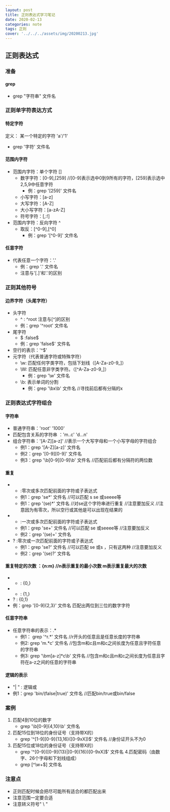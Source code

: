 ```yaml
---
layout: post
title: 正则表达式学习笔记
date: 2020-02-13
categories: note
tags: 正则
cover: '../../../assets/img/20200213.jpg'
---
```


## 正则表达式
### 准备
#### grep
+ grep "字符串" 文件名
### 正则单字符表达方式
#### 特定字符
定义： 某一个特定的字符 'a'/'1'
+ grep '字符'  文件名
#### 范围内字符
+ 范围内字符：单个字符  []
  + 数字字符：[0-9],[259] //[0-9]表示选中0到9所有的字符，[259]表示选中2,5,9中任意字符
    + 例：grep '[259]'  文件名
  + 小写字符：[a-z]
  + 大写字符：[A-Z]
  + 大小写字符：[a-zA-Z]
  + 符号字符：[,:!]
+ 范围内字符：反向字符  ^
  + 取反：[^0-9],[^0]
    + 例：grep '[^0-9]' 文件名
#### 任意字符
+ 代表任意一个字符：'.'
  + 例：grep '.'  文件名
  + 注意与'[.]'和'\.'的区别

### 正则其他符号
#### 边界字符（头尾字符）
+ 头字符
  + ^ : ^root  注意与[^]的区别
  + 例：grep '^root'  文件名
+ 尾字符
  + $ :false$
  + 例：grep 'false$' 文件名
+ 空行的表示：'^$'
+ 元字符（代表普通字符或特殊字符）
  + \w:  匹配任何字类字符，包括下划线（[A-Za-z0-9_]）
  + \W:  匹配任意非字类字符。（[^A-Za-z0-9_]）
    + 例：grep '\w'  文件名
  + \b:   表示单词的分割
    + 例：grep '\bx\b'  文件名  //寻找前后都有分隔的x

### 正则表达式字符组合
#### 字符串
+ 普通字符串：'root'   '1000'
+ 匹配包含关系的字符串 ：'m..c'  'd...n'  
+ 组合字符串：'[A-Z][a-z]' //表示一个大写字母和一个小写字母的字符组合
  + 例1：grep '[A-Z][a-z]'  文件名
  + 例2：grep '[0-9][0-9]'  文件名
  + 例3：grep '\b[0-9][0-9]\b'  文件名  //匹配前后都有分隔符的两位数
#### 重复
+ *  :零次或多次匹配前面的字符或子表达式
  + 例1：grep 'se*' 文件名 //可以匹配 s se 或seeee等
  + 例1：grep '\(se\)*' 文件名 //对se这个字符串进行重复 //注意要加反义 //注意因为有零次，所以空行或其他是可以出现在结果的
+ +  :一次或多次匹配前面的字符或子表达式
  + 例1：grep 'se\+' 文件名 //可以匹配 se 或seeee等 //注意要加反义
  + 例2：grep '\(se\)\+' 文件名
+ ?  :零次或一次匹配前面的字符或子表达式
  + 例1：grep 'se\?' 文件名 //可以匹配 se 或s ，只有这两种 //注意要加反义
  + 例2：grep '\(se\)\?' 文件名
#### 重复特定的次数 ：{n:m} //n表示重复的最小次数 m表示重复最大的次数
+ *  :  {0,}
+ +  :  {1,}
+ ?  :  {0,1}
+ 例：grep '[0-9]\{2,3\}' 文件名  匹配出两位到三位的数字字符
#### 任意字符串
+ 任意字符串的表示：.*
  + 例1： grep '^r.*' 文件名   //r开头的任意且是任意长度的字符串
  + 例2:    grep 'm.*c' 文件名    //包含m和c且m和c之间长度为任意且字符任意的字符串
  + 例3:    grep '\bm[a-z]*c\b' 文件名  //包含m和c且m和c之间长度为任意且字符在a-z之间的任意的字符串
#### 逻辑的表示
+  "| " :   逻辑或
  + 例1：grep 'bin/\(false\|true\)' 文件名 //匹配bin/true或bin/false


### 案例
1. 匹配4到10位的数字
   + grep '\b[0-9]\{4,10\}\b'  文件名
2. 匹配15位到18位的身份证号（支持带X的）
   + grep '^[1-9][0-9]\{13,16\}\([0-9xX]\)$'  文件名   //身份证开头不为0
3. 匹配15位或18位的身份证号（支持带X的）
   + grep '^[0-9]\([0-9]\{13\}\|[0-9]\{16\}\)[0-9xX]$' 文件名
4.匹配密码（由数字、26个字母和下划线组成）
   + grep [^\w\+$] 文件名 

### 注意点
+ 正则匹配时候会把尽可能所有适合的都匹配出来
+ 注意范围一定要合适
+ 注意转义符号" \ "
